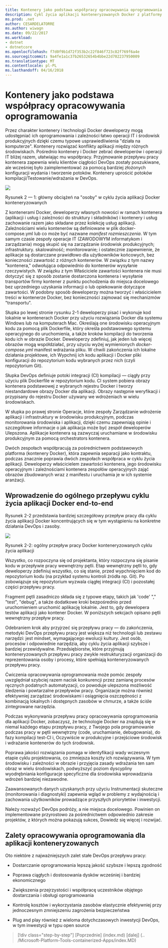 ```yaml
---
title: Kontenery jako podstawa współpracy opracowywania oprogramowania
description: Cykl życia aplikacji konteneryzowanych Docker z platformy firmy Microsoft i narzędzia
ms.prod: .net
author: CESARDELATORRE
ms.author: wiwagn
ms.date: 09/22/2017
ms.workload:
- dotnet
- dotnetcore
ms.openlocfilehash: f7d0f9b1d72f353b2c22f846f723c82f769f6a4e
ms.sourcegitcommit: 9a4fe1a1c37b26532654b4bbe22d702237950009
ms.translationtype: MT
ms.contentlocale: pl-PL
ms.lasthandoff: 04/16/2018
---
```

# <a name="containers-as-the-foundation-for-devops-collaboration"></a>Kontenery jako podstawa współpracy opracowywania oprogramowania

Przez charakter kontenery i technologii Docker deweloperzy mogą udostępniać ich oprogramowania i zależności łatwo operacji IT i środowisk produkcyjnych dzięki czemu typowe usprawiedliwienia "działa na komputerze". Kontenery rozwiązać konflikty aplikacji między różnych środowiskach. Pośrednio kontenery i Docker zebrać deweloperów i operacji IT bliżej razem, ułatwiając mu współpracy. Przyjmowanie przepływu pracy kontenera zapewnia wielu klientów ciągłości DevOps zostały poszukiwane, ale wcześniej było zaimplementować za pomocą bardziej złożonych konfiguracji wydania i tworzenie potoków. Kontenery uprościć potoków kompilacji/Testowanie/wdrażania w DevOps.

![](./media/image1.png)

Rysunek 2 — 1: główny obciążeń na "osoby" w cyklu życia aplikacji Docker konteneryzowanych

Z kontenerami Docker, deweloperzy własnych nowości w ramach kontenera (aplikacji i usług i zależności do struktury i składników) i kontenery i usług zachowanie razem jako składane przez kolekcję usług aplikacji. Zależnościami wielu kontenerów są definiowane w plik docker-compose.yml lub co może być nazwane *manifest rozmieszczenia*. W tym samym czasie zespoły operacje IT (ZAWODOWYM informatykom i zarządzania) mogą skupić się na zarządzanie środowisk produkcyjnych; infrastruktury. skalowalność; monitorowanie; i ostatecznie zapewnienie, że aplikacje są dostarczane prawidłowo dla użytkowników końcowych, bez konieczności zawartość z różnych kontenerów. W związku z tym nazwy "kontenera," odwołująca odpowiednio do kontenerów wysyłanie rzeczywistych. W związku z tym Właściciele zawartości kontenera nie musi dotyczyć się z sposób zostanie dostarczona kontenera i wysyłanie transportów firmy kontener z punktu pochodzenia do miejsca docelowego bez uprzedniego uzyskania informacji o lub opiekowanie dotyczące zawartości. W podobny sposób deweloperzy można tworzyć i właścicielem treści w kontenerze Docker, bez konieczności zajmować się mechanizmów "transportu".

Słupka po lewej stronie rysunku 2-1 deweloperzy pisać i wykonuje kod lokalnie w kontenerach Docker przy użyciu rozwiązania Docker dla systemu Windows lub na komputerach Mac. Określają one środowisku operacyjnym kodu za pomocą plik Dockerfile, który określa podstawowego systemu operacyjnego do uruchomienia, a także kroków kompilacji do tworzenia kodu ich w obrazie Docker. Deweloperzy zdefiniuj, jak jeden lub więcej obrazów mogą współdziałać, przy użyciu wyżej wymienionych *docker-compose.yml* manifest wdrażania pliku. W chwili zakończenia ich lokalne działania projektowe, ich Wypchnij ich kodu aplikacji i Docker pliki konfiguracji do repozytorium kodu wybranych przez nich (czyli repozytorium Git).

Słupka DevOps definiuje potoki integracji (CI) kompilacji — ciągły przy użyciu plik Dockerfile w repozytorium kodu. CI system pobiera obrazy kontenera podstawowej z wybranych rejestru Docker i tworzy niestandardowe obrazy Docker dla aplikacji. Obrazy następnie weryfikacji i przypisany do rejestru Docker używany we wdrożeniach w wielu środowiskach.

W słupka po prawej stronie Operacje, które zespoły Zarządzanie wdrożenie aplikacji i infrastruktury w środowisku produkcyjnym, podczas monitorowania środowiska i aplikacji, dzięki czemu zapewniają opinie i szczegółowe informacje o jak aplikacja może być zespół deweloperów Ulepszona. Aplikacje kontenera są zazwyczaj uruchamiane w środowisku produkcyjnym za pomocą orchestrators kontenera.

Dwóch zespołach współpracują za pośrednictwem podstawowych platforma (kontenery Docker), która zapewnia separacji jako kontraktu, podczas znacznie poprawia dwóch zespołach współpraca w cyklu życia aplikacji. Deweloperzy właścicielem zawartości kontenera, jego środowisku operacyjnym i zależnościami kontenera zespołów operacyjnych zająć obrazów zbudowanych wraz z manifestu i uruchamia je w ich systemie aranżacji.

## <a name="introduction-to-a-generic-end-to-end-docker-application-life-cycle-workflow"></a>Wprowadzenie do ogólnego przepływu cyklu życia aplikacji Docker end-to-end

Rysunek 2-2 przedstawia bardziej szczegółowy przepływ pracy dla cyklu życia aplikacji Docker koncentrujących się w tym wystąpieniu na konkretne działania DevOps i zasoby.

![](./media/image2.png)

Rysunek 2-2: ogólny przepływ pracy Docker konteneryzowanych cyklu życia aplikacji

Wszystko, co rozpoczyna się od projektanta, który rozpoczyna się pisanie kodu w przepływie pracy wewnętrzny pętli. Etap wewnętrzny pętli to, gdy deweloperzy zdefiniuj wszystko, co się stanie, przed wypchnięciem kod do repozytorium kodu (na przykład systemu kontroli źródła np. Git). Po zobowiązuje się repozytorium wyzwala ciągłej integracji (CI) i pozostałej części przepływu pracy.

Fragment pętli zasadniczo składa się z typowe etapy, takich jak 'code' "," "test", "debug", a także dodatkowe kroki bezpośrednio przed uruchomieniem uruchomić aplikację lokalnie. Jest to, gdy dewelopera testów aplikacji jako kontener Docker. W poniższych sekcjach opisano pętli wewnętrzny przepływ pracy.

Odebraniem krok aby przyjrzeć się przepływu pracy — do zakończenia, metodyki DevOps przepływu pracy jest większa niż technologii lub zestawu narzędzi: jest mindset, wymagającego ewolucji kultury. Jest osób, procesów i odpowiednie narzędzia, aby cyklu życia aplikacji szybsze i bardziej przewidywalne. Przedsiębiorstw, które przyjmują konteneryzowanych przepływu pracy zwykle restrukturyzacji organizacji do reprezentowania osoby i procesy, które spełniają konteneryzowanych przepływu pracy.

Ćwiczenia opracowywania oprogramowania może pomóc zespoły uwzględniał szybciej razem nacisk konkurencji przez zamianę procesów ręcznych podatnych automatyzacji, co powoduje ulepszona możliwość śledzenia i powtarzalne przepływów pracy. Organizacje można również efektywniej zarządzać środowiskami i osiągnięcia oszczędności z kombinacją lokalnych i dostępnych zasobów w chmurze, a także ściśle zintegrowane narzędzia.

Podczas wykonywania przepływu pracy opracowywania oprogramowania dla aplikacji Docker, zobaczysz, że technologie Docker na znajdują się w niemal każdego etapu przepływu pracy, z Twojego pola programowanie podczas pracy w pętli wewnętrzny (code, uruchamianie, debugowania), do fazy kompilacji test-CI i, Oczywiście w produkcyjne i przejściowe środowisk i wdrażanie kontenerów do tych środowisk.

Poprawa jakości rozwiązania pomaga w identyfikacji wady wczesnym etapie cyklu projektowania, co zmniejsza koszty ich rozwiązywania. W tym środowisku i zależności w obrazie i przyjęcia zasady wdrażania ten sam obraz w wielu środowiskach, podwyższyć poziom dyscypliny wyodrębniania konfiguracje specyficzne dla środowiska wprowadzania wdrożeń bardziej niezawodne.

Zaawansowanych danych uzyskanych przy użyciu Instrumentacji skuteczne (monitorowania i diagnostyki) zapewnia wgląd w problemy z wydajnością i zachowania użytkowników prowadzące przyszłych priorytetów i inwestycji.

Należy rozważyć DevOps podróży, a nie miejsca docelowego. Powinien on implementowane przyrostowo za pośrednictwem odpowiednio zakresie projektów, z których można pokazują sukces, Dowiedz się więcej i rozwijać.

## <a name="benefits-of-devops-for-containerized-applications"></a>Zalety opracowywania oprogramowania dla aplikacji konteneryzowanych

Oto niektóre z najważniejszych zalet stałe DevOps przepływu pracy:

-   Dostarczanie oprogramowania lepszą jakość szybsze i lepszą zgodność

-   Poprawa ciągłych i dostosowania dysków wcześniej i bardziej ekonomicznego

-   Zwiększenia przejrzystości i współpracę uczestników objętego dostarczania i obsługi oprogramowania

-   Kontrolę kosztów i wykorzystania zasobów elastycznie efektywniej przy jednoczesnym zmniejszeniu zagrożenia bezpieczeństwa

-   Plug and play również z wieloma dotychczasowych inwestycji DevOps, w tym inwestycji w typu open source

>[!div class="step-by-step"]
[Poprzednie] (index.md) [dalej] (.. /Microsoft-Platform-Tools-containerized-Apps/index.MD)
